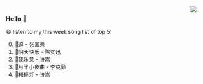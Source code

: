 <img align="right"  src="https://github-readme-stats.vercel.app/api/top-langs/?username=sohyunQVQ" />

### Hello 👋

😄 listen to my this week song list of top 5:

0. 🌈追 - 张国荣
1. 🌈阴天快乐 - 陈奕迅
2. 🌈我乐意 - 许嵩
3. 🌈月半小夜曲 - 李克勤
4. 🌈梧桐灯 - 许嵩

